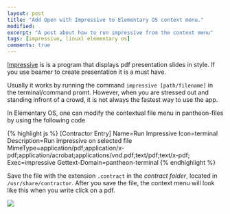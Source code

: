```yaml
---
layout: post
title: "Add Open with Impressive to Elementary OS context menu."
modified:
excerpt: "A post about how to run impressive from the context menu"
tags: [impressive, linuxl elementary os]
comments: true
---
```



[Impressive](http://impressive.sourceforge.net/) is is a program  that displays pdf presentation slides in style. If you use beamer to create presentation it is a must have.

Usually it works by running the command `impressive [path/filename]` in the terminal/command promt. However, when you are stressed out and standing infront of a crowd, it is not always the fastest way to use the app. 

In Elementary OS, one can modify the contextual file menu in  pantheon-files by using the following code

{% highlight js %}
[Contractor Entry]
Name=Run Impressive
Icon=terminal
Description=Run impressive on selected file
MimeType=application/pdf;application/x-pdf;application/acrobat;applications/vnd.pdf;text/pdf;text/x-pdf;
Exec=impressive
Gettext-Domain=pantheon-terminal
{% endhighlight %}

Save the file with the extension `.contract` in the *contract folder*, located in `/usr/share/contractor`.  After you save the file, the context menu will look like this when you write click on a pdf.



![](https://31.media.tumblr.com/1009fc665bc364766e5b5e9dc5c1e28e/tumblr_inline_nbvw4xX3c11s7o8gx.png)
